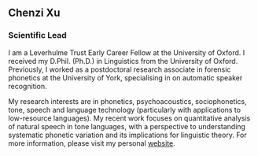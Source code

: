 ## **Chenzi Xu**

### Scientific Lead

I am a Leverhulme Trust Early Career Fellow at the University of Oxford. I received my D.Phil. (Ph.D.) in Linguistics from the University of Oxford. Previously, I worked as a postdoctoral research associate in forensic phonetics at the University of York, specialising in on automatic speaker recognition.

My research interests are in phonetics, psychoacoustics, sociophonetics, tone, speech and language technology (particularly with applications to low-resource languages). My recent work focuses on quantitative analysis of natural speech in tone languages, with a perspective to understanding systematic phonetic variation and its implications for linguistic theory. For more information, please visit my personal [website](https://chenzixu.rbind.io).

<!-- Social Media Links -->
<!-- <p>
  <a href="https://twitter.com/ChenziAmy" target="_blank"><i class="fab fa-twitter"></i> </a> |
  <a href="https://bsky.app/profile/chenzi.bsky.social" target="_blank"><i class="fab fa-bluesky"></i> </a> |
   <a href="https://scholar.google.com/citations?user=vPWjcSgAAAAJ&hl=en" target="_blank"><i class="ai ai-google-scholar"></i> </a> |
   <a href="https://github.com/chenchenzi" target="_blank"><i class="fab fa-github"></i> </a>
</p> -->
